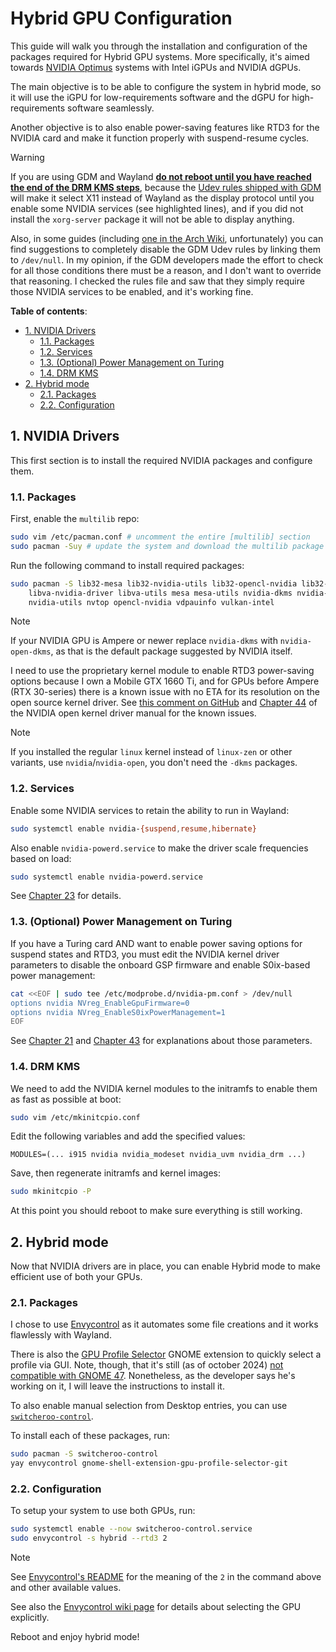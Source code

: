 # Hybrid GPU Configuration

This guide will walk you through the installation and configuration of the packages
required for Hybrid GPU systems. More specifically, it's aimed towards [NVIDIA Optimus](https://wiki.archlinux.org/title/NVIDIA_Optimus)
systems with Intel iGPUs and NVIDIA dGPUs.

The main objective is to be able to configure the system in hybrid mode, so it will
use the iGPU for low-requirements software and the dGPU for high-requirements
software seamlessly.

Another objective is to also enable power-saving features like RTD3 for the
NVIDIA card and make it function properly with suspend-resume cycles.

> [!WARNING]
>
> If you are using GDM and Wayland <u>**do not reboot until you have reached the
> end of the [DRM KMS](#14-drm-kms) steps**</u>, because the
> [Udev rules shipped with GDM](https://gitlab.gnome.org/GNOME/gdm/-/blob/main/data/61-gdm.rules.in?ref_type=heads#L48-L56)
> will make it select X11 instead of Wayland as the display protocol until you
> enable some NVIDIA services (see highlighted lines), and if you did not
> install the `xorg-server` package it will not be able to display anything.
>
> Also, in some guides (including [one in the Arch Wiki](https://wiki.archlinux.org/title/GDM#Wayland_and_the_proprietary_NVIDIA_driver),
> unfortunately) you can find suggestions to completely disable the GDM Udev
> rules by linking them to `/dev/null`.
> In my opinion, if the GDM developers made the effort to check
> for all those conditions there must be a reason, and I don't want
> to override that reasoning. I checked the rules file and saw that they simply
> require those NVIDIA services to be enabled, and it's working fine.

**Table of contents**:
<!-- TOC -->
- [1. NVIDIA Drivers](#1-nvidia-drivers)
  - [1.1. Packages](#11-packages)
  - [1.2. Services](#12-services)
  - [1.3. (Optional) Power Management on Turing](#13-optional-power-management-on-turing)
  - [1.4. DRM KMS](#14-drm-kms)
- [2. Hybrid mode](#2-hybrid-mode)
  - [2.1. Packages](#21-packages)
  - [2.2. Configuration](#22-configuration)
<!-- /TOC -->

## 1. NVIDIA Drivers

This first section is to install the required NVIDIA packages and configure them.

### 1.1. Packages

First, enable the `multilib` repo:

```bash
sudo vim /etc/pacman.conf # uncomment the entire [multilib] section
sudo pacman -Suy # update the system and download the multilib package list
```

Run the following command to install required packages:

```bash
sudo pacman -S lib32-mesa lib32-nvidia-utils lib32-opencl-nvidia lib32-vulkan-intel\
    libva-nvidia-driver libva-utils mesa mesa-utils nvidia-dkms nvidia-settings\
    nvidia-utils nvtop opencl-nvidia vdpauinfo vulkan-intel
```

> [!NOTE]
>
> If your NVIDIA GPU is Ampere or newer replace `nvidia-dkms` with `nvidia-open-dkms`,
> as that is the default package suggested by NVIDIA itself.
>
> I need to use the proprietary kernel module to enable RTD3 power-saving options
> because I own a Mobile GTX 1660 Ti, and for GPUs before Ampere (RTX 30-series)
> there is a known issue with no ETA for its resolution on the open source
> kernel driver. See [this comment on GitHub](https://github.com/NVIDIA/open-gpu-kernel-modules/issues/640#issuecomment-2186652596)
> and [Chapter 44](https://download.nvidia.com/XFree86/Linux-x86_64/560.35.03/README/kernel_open.html)
> of the NVIDIA open kernel driver manual for the known issues.

> [!NOTE]
>
> If you installed the regular `linux` kernel instead of `linux-zen` or
> other variants, use `nvidia`/`nvidia-open`, you don't need the `-dkms` packages.

### 1.2. Services

Enable some NVIDIA services to retain the ability to run in Wayland:

```bash
sudo systemctl enable nvidia-{suspend,resume,hibernate}
```

Also enable `nvidia-powerd.service` to make the driver scale frequencies
based on load:

```bash
sudo systemctl enable nvidia-powerd.service
```

See [Chapter 23](https://us.download.nvidia.com/XFree86/Linux-x86_64/560.35.03/README/dynamicboost.html)
for details.

### 1.3. (Optional) Power Management on Turing

If you have a Turing card AND want to enable power saving options for suspend
states and RTD3, you must edit the NVIDIA kernel driver parameters to disable
the onboard GSP firmware and enable S0ix-based power management:

```bash
cat <<EOF | sudo tee /etc/modprobe.d/nvidia-pm.conf > /dev/null
options nvidia NVreg_EnableGpuFirmware=0
options nvidia NVreg_EnableS0ixPowerManagement=1
EOF
```

See [Chapter 21](https://download.nvidia.com/XFree86/Linux-x86_64/560.35.03/README/powermanagement.html)
and [Chapter 43](https://download.nvidia.com/XFree86/Linux-x86_64/560.35.03/README/gsp.html)
for explanations about those parameters.

### 1.4. DRM KMS

We need to add the NVIDIA kernel modules to the initramfs to enable them as
fast as possible at boot:

```bash
sudo vim /etc/mkinitcpio.conf
```

Edit the following variables and add the specified values:

```plaintext
MODULES=(... i915 nvidia nvidia_modeset nvidia_uvm nvidia_drm ...)
```

Save, then regenerate initramfs and kernel images:

```bash
sudo mkinitcpio -P
```

At this point you should reboot to make sure everything is still working.

## 2. Hybrid mode

Now that NVIDIA drivers are in place, you can enable Hybrid mode to make efficient
use of both your GPUs.

### 2.1. Packages

I chose to use [Envycontrol](https://github.com/bayasdev/envycontrol)
as it automates some file creations and it works flawlessly with Wayland.

There is also the [GPU Profile Selector](https://github.com/LorenzoMorelli/GPU_profile_selector)
GNOME extension to quickly select a profile via GUI. Note, though, that it's still
(as of october 2024) [not compatible with GNOME 47](https://github.com/LorenzoMorelli/GPU_profile_selector/issues/23).
Nonetheless, as the developer says he's working on it, I will leave the
instructions to install it.

To also enable manual selection from Desktop entries, you can use [`switcheroo-control`](https://wiki.archlinux.org/title/PRIME#Gnome_integration).

To install each of these packages, run:

```bash
sudo pacman -S switcheroo-control
yay envycontrol gnome-shell-extension-gpu-profile-selector-git
```

### 2.2. Configuration

To setup your system to use both GPUs, run:

```bash
sudo systemctl enable --now switcheroo-control.service
sudo envycontrol -s hybrid --rtd3 2
```

> [!NOTE]
>
> See [Envycontrol's README](https://github.com/bayasdev/envycontrol?tab=readme-ov-file#hybrid)
> for the meaning of the `2` in the command above and other available values.
>
> See also the [Envycontrol wiki page](https://github.com/bayasdev/envycontrol/wiki/Frequently-Asked-Questions#hybrid)
> for details about selecting the GPU explicitly.

Reboot and enjoy hybrid mode!
